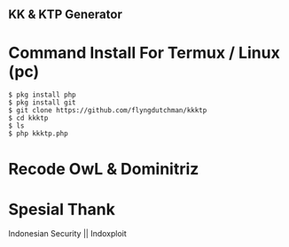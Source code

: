 ## KK & KTP Generator
# Command Install For Termux / Linux (pc)
```
$ pkg install php
$ pkg install git
$ git clone https://github.com/flyngdutchman/kkktp
$ cd kkktp
$ ls
$ php kkktp.php
```
# Recode OwL & Dominitriz

# Spesial Thank
Indonesian Security || Indoxploit
